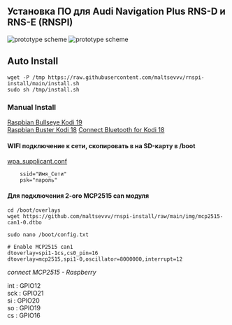 ## Установка ПО для Audi Navigation Plus RNS-D и RNS-E (RNSPI)
![prototype scheme](https://github.com/maltsevvv/rnspi-install/blob/main/img/rnsd.png)
![prototype scheme](https://github.com/maltsevvv/rnspi-install/blob/main/img/rnse.png)



## Auto Install
```
wget -P /tmp https://raw.githubusercontent.com/maltsevvv/rnspi-install/main/install.sh
sudo sh /tmp/install.sh
```

### Manual Install
[Raspbian Bullseye Kodi 19](https://github.com/maltsevvv/rnspi-install/blob/main/manual%20install%20for%20Raspbian%20Bullseye.md#manual-install-if-you-using-raspbian-bullseye-kodi-19)  
[Raspbian Buster Kodi 18](https://github.com/maltsevvv/rnspi-install/blob/main/manual%20install%20for%20Raspbian%20Buster.md#manual-install-if-you-using-raspbian-buster-kodi-18)
[Connect Bluetooth for Kodi 18](https://github.com/maltsevvv/rnspi-install/blob/main/manual%20install%20for%20Raspbian%20Buster.md#usb-bluetoothe-%D0%BC%D0%BE%D0%B4%D1%83%D0%BB%D1%8C)
  
  
#### WIFI подключение к сети, скопировать в на SD-карту в /boot 
[wpa_supplicant.conf](https://github.com/maltsevvv/rnspi-install/blob/035eabf01159378c28eaf0b3793232733d6ed31e/share/wpa_supplicant.conf)   

        ssid="Имя_Сети"
        psk="пароль"
        
  
  
  

#### Для подключения 2-ого MCP2515 can модуля
```
cd /boot/overlays
wget https://github.com/maltsevvv/rnspi-install/raw/main/img/mcp2515-can1-0.dtbo
```
```
sudo nano /boot/config.txt
```
```
# Enable MCP2515 can1
dtoverlay=spi1-1cs,cs0_pin=16	
dtoverlay=mcp2515,spi1-0,oscillator=8000000,interrupt=12	
```
*connect MCP2515 - Raspberry*

int : GPIO12  
sck : GPIO21  
si  : GPIO20  
so  : GPIO19  
cs  : GPIO16
